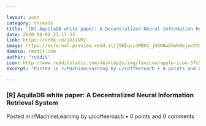 ```yaml
---

layout: post
category: threads
title: "[R] AquilaDB white paper: A Decentralized Neural Information Retrieval System"
date: 2020-08-01 21:17:33
link: https://vrhk.co/2XiVVM2
image: https://external-preview.redd.it/j5NIqsidMBKO_jUSN8wDGeh0ejwcXYG12eJTVSXnyy4.jpg?width=400&height=209.42408377&auto=webp&crop=400:209.42408377,smart&s=fd3662e107bc0c57b187b48f2cdd311fb715f29e
domain: reddit.com
author: "reddit"
icon: http://www.redditstatic.com/desktop2x/img/favicon/apple-icon-57x57.png
excerpt: "Posted in r/MachineLearning by u/coffeeroach • 0 points and 0 comments"

---
```


### [R] AquilaDB white paper: A Decentralized Neural Information Retrieval System

Posted in r/MachineLearning by u/coffeeroach • 0 points and 0 comments